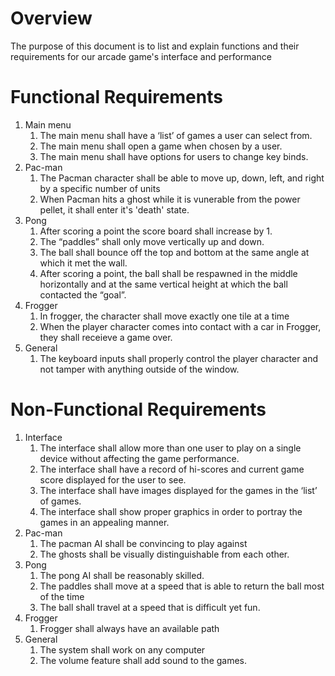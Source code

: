 # Overview 
The purpose of this document is to list and explain functions and their requirements for our arcade game's interface and performance
 
# Functional Requirements 
1. Main menu 
    1. The main menu shall have a ‘list’ of games a user can select from. 
    2. The main menu shall open a game when chosen by a user.
    3. The main menu shall have options for users to change key binds.
2. Pac-man
    1. The Pacman character shall be able to move up, down, left, and right by a specific number of units
    2. When Pacman hits a ghost while it is vunerable from the power pellet, it shall enter it's 'death' state.
4. Pong
    1. After scoring a point the score board shall increase by 1.
    2. The “paddles” shall only move vertically up and down.
    3. The ball shall bounce off the top and bottom at the same angle at which it met the wall.
    4. After scoring a point, the ball shall be respawned in the middle horizontally and at the same vertical height          at which the ball contacted the “goal”.
5. Frogger
    1. In frogger, the character shall move exactly one tile at a time
    2. When the player character comes into contact with a car in Frogger, they shall receieve a game over.
6. General
    1. The keyboard inputs shall properly control the player character and not tamper with anything outside of the window.

# Non-Functional Requirements
1. Interface
    1. The interface shall allow more than one user to play on a single device without affecting the game performance.
    2. The interface shall have a record of hi-scores and current game score displayed for the user to see. 
    3. The interface shall have images displayed for the games in the ‘list’ of games.
    4. The interface shall show proper graphics in order to portray the games in an appealing manner. 
2. Pac-man
    1. The pacman AI shall be convincing to play against
    2. The ghosts shall be visually distinguishable from each other.
3. Pong
    1. The pong AI shall be reasonably skilled.
    2. The paddles shall move at a speed that is able to return the ball most of the time
    3. The ball shall travel at a speed that is difficult yet fun.
4. Frogger
    1. Frogger shall always have an available path
5. General
    1. The system shall work on any computer
    2. The volume feature shall add sound to the games.
